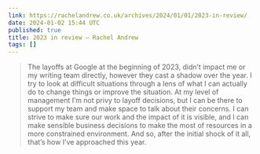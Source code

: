 ```yaml
---
link: https://rachelandrew.co.uk/archives/2024/01/01/2023-in-review/
date: 2024-01-02 15:44 UTC
published: true
title: 2023 in review – Rachel Andrew
tags: []
---
```


> The layoffs at Google at the beginning of 2023, didn’t impact me or my writing team directly, however they cast a shadow over the year. I try to look at difficult situations through a lens of what I can actually do to change things or improve the situation. At my level of management I’m not privy to layoff decisions, but I can be there to support my team and make space to talk about their concerns. I can strive to make sure our work and the impact of it is visible, and I can make sensible business decisions to make the most of resources in a more constrained environment. And so, after the initial shock of it all, that’s how I’ve approached this year.
